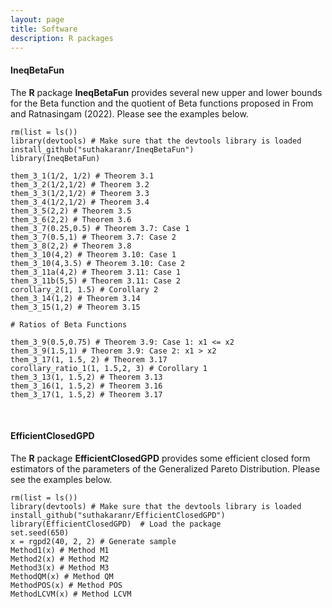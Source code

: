 ```yaml
---
layout: page
title: Software
description: R packages
---
```


#### <a style="text-decoration:none" href="https://github.com/suthakaranr/IneqBetaFun" target="_blank" rel="noopener noreferrer">IneqBetaFun</a> 
The **R** package **IneqBetaFun** provides several new upper and lower bounds for the Beta function and the quotient of Beta functions proposed in <a style="text-decoration:none" href="../assets/2022FSRINAM.pdf" target="_blank" rel="noopener noreferrer">From and Ratnasingam (2022)</a>. Please see the examples below.


```{r}
rm(list = ls())
library(devtools) # Make sure that the devtools library is loaded
install_github("suthakaranr/IneqBetaFun")
library(IneqBetaFun)

them_3_1(1/2, 1/2) # Theorem 3.1
them_3_2(1/2,1/2) # Theorem 3.2
them_3_3(1/2,1/2) # Theorem 3.3
them_3_4(1/2,1/2) # Theorem 3.4
them_3_5(2,2) # Theorem 3.5
them_3_6(2,2) # Theorem 3.6
them_3_7(0.25,0.5) # Theorem 3.7: Case 1
them_3_7(0.5,1) # Theorem 3.7: Case 2
them_3_8(2,2) # Theorem 3.8
them_3_10(4,2) # Theorem 3.10: Case 1
them_3_10(4,3.5) # Theorem 3.10: Case 2
them_3_11a(4,2) # Theorem 3.11: Case 1
them_3_11b(5,5) # Theorem 3.11: Case 2
corollary_2(1, 1.5) # Corollary 2
them_3_14(1,2) # Theorem 3.14
them_3_15(1,2) # Theorem 3.15

# Ratios of Beta Functions

them_3_9(0.5,0.75) # Theorem 3.9: Case 1: x1 <= x2
them_3_9(1.5,1) # Theorem 3.9: Case 2: x1 > x2
them_3_17(1, 1.5, 2) # Theorem 3.17
corollary_ratio_1(1, 1.5,2, 3) # Corollary 1
them_3_13(1, 1.5,2) # Theorem 3.13
them_3_16(1, 1.5,2) # Theorem 3.16
them_3_17(1, 1.5,2) # Theorem 3.17
```

<br/>


#### <a style="text-decoration:none" href="https://github.com/suthakaranr/EfficientClosedGPD" target="_blank" rel="noopener noreferrer">EfficientClosedGPD</a> 
The **R** package **EfficientClosedGPD** provides some efficient closed form estimators of the parameters of the
Generalized Pareto Distribution. Please see the examples below.


```{r}
rm(list = ls())
library(devtools) # Make sure that the devtools library is loaded
install_github("suthakaranr/EfficientClosedGPD")
library(EfficientClosedGPD)  # Load the package 
set.seed(650) 
x = rgpd2(40, 2, 2) # Generate sample
Method1(x) # Method M1
Method2(x) # Method M2
Method3(x) # Method M3
MethodQM(x) # Method QM
MethodPOS(x) # Method POS
MethodLCVM(x) # Method LCVM
```

